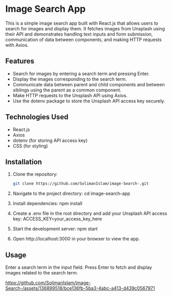 # Image Search App

This is a simple image search app built with React.js that allows users to search for images and display them. It fetches images from Unsplash using their API and demonstrates handling text inputs and form submission, communication of data between components, and making HTTP requests with Axios.

## Features

- Search for images by entering a search term and pressing Enter.
- Display the images corresponding to the search term.
- Communicate data between parent and child components and between siblings using the parent as a common component.
- Make HTTP requests to the Unsplash API using Axios.
- Use the dotenv package to store the Unsplash API access key securely.

## Technologies Used

- React.js
- Axios
- dotenv (for storing API access key)
- CSS (for styling)

## Installation

1. Clone the repository:
   ```bash
   git clone https://github.com/SolimanIslam/image-Search-.git
   
2. Navigate to the project directory:
  cd image-search-app


3. Install dependencies:
  npm install

4. Create a .env file in the root directory and add your Unsplash API access key:
  ACCESS_KEY=your_access_key_here

5. Start the development server:
  npm start

6. Open http://localhost:3000 in your browser to view the app.

## Usage
Enter a search term in the input field.
Press Enter to fetch and display images related to the search term.




https://github.com/SolimanIslam/image-Search-/assets/136899518/bce136fb-5ba3-4abc-a413-d439c0567971


